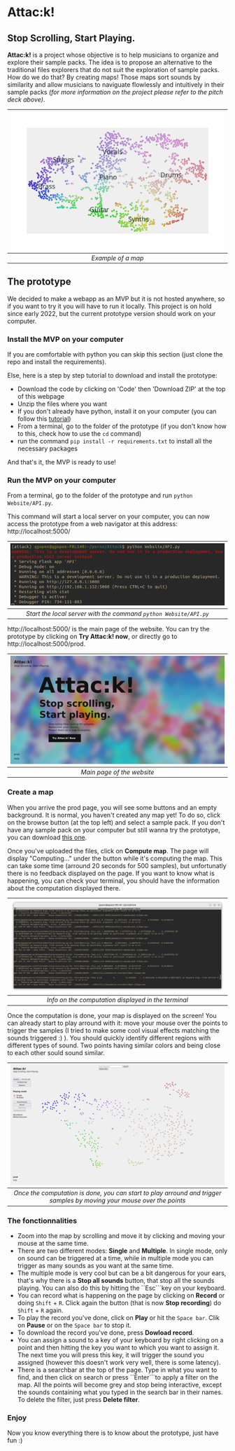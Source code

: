 # Attac:k!
## Stop Scrolling, Start Playing.

**Attac:k!** is a project whose objective is to help musicians to organize and explore their sample packs. The idea is to propose an alternative to the traditional files explorers that do not suit the exploration of sample packs. How do we do that? By creating maps! Those maps sort sounds by similarity and allow musicians to naviguate flowlessly and intuitively in their sample packs *(for more information on the project please refer to the pitch deck above)*.

| ![Map example](images/map.png) | 
|:--:| 
| *Example of a map* |

## The prototype

We decided to make a webapp as an MVP but it is not hosted anywhere, so if you want to try it you will have to run it locally. This project is on hold since early 2022, but the current prototype version should work on your computer.

### Install the MVP on your computer

If you are comfortable with python you can skip this section (just clone the repo and install the requirements).

Else, here is a step by step tutorial to download and install the prototype:

- Download the code by clicking on 'Code' then 'Download ZIP' at the top of this webpage
- Unzip the files where you want
- If you don't already have python, install it on your computer (you can follow this [tutorial](https://realpython.com/installing-python/))
- From a terminal, go to the folder of the prototype (if you don't know how to this, check how to use the ```cd``` command)
- run the command ```pip install -r requirements.txt``` to install all the necessary packages

And that's it, the MVP is ready to use!

### Run the MVP on your computer

From a terminal, go to the folder of the prototype and run ```python Website/API.py```.

This command will start a local server on your computer, you can now access the prototype from a web navigator at this address: http://localhost:5000/

| ![Start server](images/start_server.png) | 
|:--:| 
| *Start the local server with the command ```python Website/API.py```* |

http://localhost:5000/ is the main page of the website. You can try the prototype by clicking on **Try Attac:k! now**, or directly go to http://localhost:5000/prod.

| ![Main page](images/main_page.png) | 
|:--:| 
| *Main page of the website* |

### Create a map

When you arrive the prod page, you will see some buttons and an empty background. It is normal, you haven't created any map yet! To do so, click on the browse button (at the top left) and select a sample pack. If you don't have any sample pack on your computer but still wanna try the prototype, you can download [this one](https://www.dropbox.com/s/ibfhkf3wf9lnt7a/Wave%20Point%20-%20House%20Essentials%20Vol.%201.zip?dl=0).

Once you've uploaded the files, click on **Compute map**. The page will display "Computing..." under the button while it's computing the map. This can take some time (arround 20 seconds for 500 samples), but unfortunatly there is no feedback displayed on the page. If you want to know what is happening, you can check your terminal, you should have the information about the computation displayed there.

| ![Main page](images/computing.png) | 
|:--:| 
| *Info on the computation displayed in the terminal* |

Once the computation is done, your map is displayed on the screen! You can already start to play arround with it: move your mouse over the points to trigger the samples (I tried to make some cool visual effects matching the sounds triggered :) ). You should quickly identify different regions with different types of sound. Two points having similar colors and being close to each other sould sound similar.

| ![Main page](images/map_computed.png) | 
|:--:| 
| *Once the computation is done, you can start to play arround and trigger samples by moving your mouse over the points* |

### The fonctionnalities

- Zoom into the map by scrolling and move it by clicking and moving your mouse at the same time.
- There are two different modes: **Single** and **Multiple**. In single mode, only on sound can be triggered at a time, while in multiple mode you can trigger as many sounds as you want at the same time.
- The multiple mode is very cool but can be a bit dangerous for your ears, that's why there is a **Stop all sounds** button, that stop all the sounds playing. You can also do this by hitting the ``Esc```key on your keyboard.
- You can record what is happening on the page by clicking on **Record** or doing ```Shift``` + ```R```. Click again the button (that is now **Stop recording**) do ```Shift``` + ```R``` again.
- To play the record you've done, click on **Play** or hit the ```Space bar```. Clik on **Pause** or on the ```Space bar``` to stop it.
- To download the record you've done, press **Dowload record**.
- You can assign a sound to a key of your keyboard by right clicking on a point and then hitting the key you want to which you want to assign it. The next time you will press this key, it will trigger the sound you assigned (however this doesn't work very well, there is some latency).
- There is a searchbar at the top of the page. Type in what you want to find, and then click on search or press ``Ènter```to apply a filter on the map. All the points will become grey and stop being interactive, except the sounds containing what you typed in the search bar in their names. To delete the filter, just press **Delete filter**.

### Enjoy

Now you know everything there is to know about the prototype, just have fun :)
